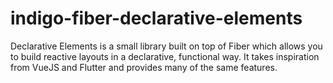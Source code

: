 # indigo-fiber-declarative-elements

Declarative Elements is a small library built on top of Fiber which allows you to build reactive layouts in a declarative, functional way. It takes inspiration from VueJS and Flutter and provides many of the same features.
